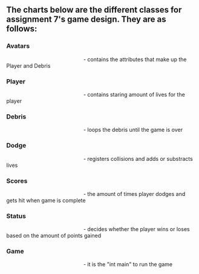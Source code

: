 ## The charts below are the different classes for assignment 7's game design. They are as follows:

### Avatars
<img scr= "c:/Documents/Avatars" width="200">
- contains the attributes that make up the Player and Debris 

### Player 
<img scr= "c:/Documents/Player" width="200">
- contains staring amount of lives for the player

### Debris 
<img scr= "c:/Documents/Debris" width="200">
- loops the debris until the game is over

### Dodge 
<img scr= "c:/Documents/Dodge" width="200">
- registers collisions and adds or substracts lives

### Scores 
<img scr= "c:/Documents/Scores" width="200">
- the amount of times player dodges and gets hit when game is complete

### Status 
<img scr= "c:/Documents/Status" width="200">
- decides whether the player wins or loses based on the amount of points gained

### Game
<img scr= "c:/Documents/Game" width="200">
- it is the "int main" to run the game
